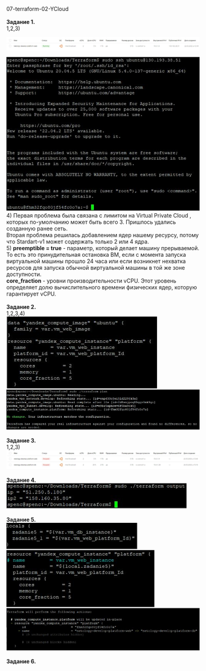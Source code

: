 <a name="virt02"></a> 07-terraform-02-YCloud <br><br>
<b>Задание 1. </b><br>
1,2,3) <div> <img src="https://github.com/RoadMania/netology_git/blob/main/screens/terraformVM.JPG"> </div>
<div> <img src="https://github.com/RoadMania/netology_git/blob/main/screens/TerraformSSH.JPG"> </div>
4) Первая проблема была связана с лимитом на Virtual Private Cloud , которых по-умолчанию может быть всего 3. Пришлось удались созданную ранее сеть. <br>
Вторая проблема решилась добавлением ядер нашему ресурсу, потому что Stardart-v1 может содержать только 2 или 4 ядра. <br>
5) <b>preemptible = true</b> - параметр, который делает машину прерываемой. То есть это принудительная остановка ВМ, если с момента запуска виртуальной машины прошло 24 часа или если возникнет нехватка ресурсов для запуска обычной виртуальной машины в той же зоне доступности. <br>
<b>core_fraction</b> - уровни производительности vCPU. Этот уровень определяет долю вычислительного времени физических ядер, которую гарантирует vCPU.<br><br>
<b>Задание 2. </b><br>
1,2,3,4) <div> <img src="https://github.com/RoadMania/netology_git/blob/main/screens/terraform_vars.JPG"> </div>
<div> <img src="https://github.com/RoadMania/netology_git/blob/main/screens/terraform_vars_plan.JPG"> </div><br>
<b>Задание 3. </b><br>
1,2,3) <div> <img src="https://github.com/RoadMania/netology_git/blob/main/screens/terraform_VM2.JPG"> </div><br>
<b>Задание 4. </b><br>
<div> <img src="https://github.com/RoadMania/netology_git/blob/main/screens/terraform_output.JPG"> </div><br>
<b>Задание 5. </b>
<div> <img src="https://github.com/RoadMania/netology_git/blob/main/screens/terraform_locals.JPG"> </div>
<div> <img src="https://github.com/RoadMania/netology_git/blob/main/screens/terraform_locals_main.JPG"> </div>
<div> <img src="https://github.com/RoadMania/netology_git/blob/main/screens/terraform_local_example.JPG"> </div><br>
<b>Задание 6. </b>
